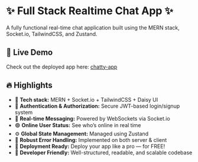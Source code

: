 # ✨ Full Stack Realtime Chat App ✨

A fully functional real-time chat application built using the MERN stack, Socket.io, TailwindCSS, and Zustand.

## 🚀 Live Demo

Check out the deployed app here: [chatty-app](https://realtime-chat-app-3qv7.onrender.com/)

## 🔥 Highlights

- 🌟 **Tech stack:** MERN + Socket.io + TailwindCSS + Daisy UI  
- 🔐 **Authentication & Authorization:** Secure JWT-based login/signup system  
- 💬 **Real-time Messaging:** Powered by WebSockets via Socket.io  
- 🟢 **Online User Status:** See who’s online in real time  
- ⚙️ **Global State Management:** Managed using Zustand  
- 🐞 **Robust Error Handling:** Implemented on both server & client  
- 🚀 **Deployment Ready:** Deploy your app like a pro — for FREE!  
- 🧰 **Developer Friendly:** Well-structured, readable, and scalable codebase
